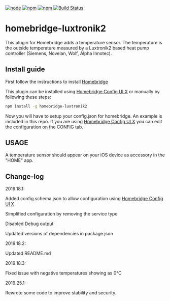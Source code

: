 [![node](https://img.shields.io/node/v/gh-badges.svg)](https://img.shields.io/npm/dm/homebridge-luxtronik2.svg?style=flat)
[![npm](https://img.shields.io/npm/dt/homebridge-luxtronik2.svg)](https://www.npmjs.com/package/homebridge-luxtronik2)
[![npm](https://img.shields.io/npm/l/homebridge-luxtronik2.svg)](https://www.npmjs.com/package/homebridge-luxtronik2)
[![Build Status](https://travis-ci.com/cbrandlehner/homebridge-luxtronik2.svg?branch=master)](https://travis-ci.com/cbrandlehner/homebridge-luxtronik2)

# homebridge-luxtronik2

This plugin for Homebridge adds a temperature sensor. The temperature is the outside temperature measured by a Luxtronik2 based heat pump controller (Siemens, Novelan, Wolf, Alpha Innotec).

## Install guide
First follow the instructions to install [Homebridge](https://github.com/nfarina/homebridge)

This plugin can be installed using [Homebridge Config UI X](https://github.com/oznu/homebridge-config-ui-x#readme) or manually by following these steps:

```bash
npm install -g homebridge-luxtronik2
```

Now you will have to setup your config.json for homebridge. An example is included in this repo.
If you are using [Homebridge Config UI X](https://github.com/oznu/homebridge-config-ui-x#readme) you can edit the configuration on the CONFIG tab.

## USAGE
A temperature sensor should appear on your iOS device as accessory in the "HOME" app.

## Change-log
2019.18.1:

Added config.schema.json to allow configuration using [Homebridge Config UI X](https://github.com/oznu/homebridge-config-ui-x#readme)

Simplified configuration by removing the service type

Disabled Debug output

Updated versions of dependencies in package.json

2019.18.2:

Updated README.md

2019.18.3:

Fixed issue with negative temperatures showing as 0°C

2019.25.1:

Rewrote some code to improve stability and security.
